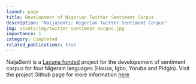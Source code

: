 ```yaml
---
layout: page
title: Development of Nigerian Twitter Sentiment Corpus
description: "NaijaSenti: Nigerian Twitter Sentiment Corpus"
img: assets/img/twitter sentiment corpus.jpg
importance: 1
category: Completed
related_publications: true
---
```


NaijaSenti is a [Lacuna funded](https://lacunafund.org/language-2020-awards/) project for the developement of sentiment corpus for four Nigerain languages (Hausa, Igbo, Yoruba and Pidgin). Visit the project Github page for more information [here](https://github.com/hausanlp/NaijaSenti)